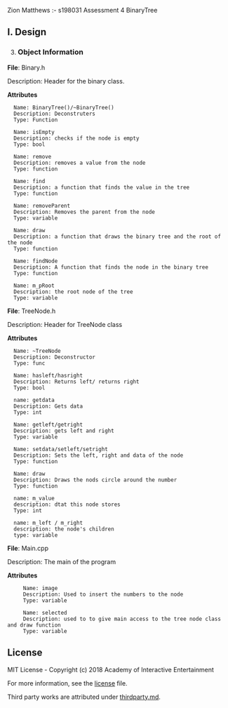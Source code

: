 Zion Matthews
:-
s198031
Assessment 4
BinaryTree

## I. Design

3. ### Object Information

 **File**: Binary.h
 
 Description: Header for the binary class.
 
 **Attributes**
 
      Name: BinaryTree()/~BinaryTree()
      Description: Deconstruters
      Type: Function
      
      Name: isEmpty
      Description: checks if the node is empty
      Type: bool
      
      Name: remove
      Description: removes a value from the node
      Type: function
      
      Name: find
      Description: a function that finds the value in the tree
      Type: function
      
      Name: removeParent
      Description: Removes the parent from the node
      Type: variable
      
      Name: draw
      Description: a function that draws the binary tree and the root of the node
      Type: function
      
      Name: findNode
      Description: A function that finds the node in the binary tree
      Type: function
      
      Name: m_pRoot
      Description: the root node of the tree
      Type: variable
      
  **File**: TreeNode.h
  
  Description: Header for TreeNode class
  
  **Attributes**
  
      Name: ~TreeNode
      Description: Deconstructor
      Type: func
      
      Name: hasleft/hasright
      Description: Returns left/ returns right
      Type: bool
      
      name: getdata
      Description: Gets data
      Type: int
      
      Name: getleft/getright
      Description: gets left and right
      Type: variable
      
      Name: setdata/setleft/setright
      Description: Sets the left, right and data of the node
      Type: function
      
      Name: draw
      Description: Draws the nods circle around the number
      Type: function
      
      name: m_value
      description: dtat this node stores
      Type: int
      
      name: m_left / m_right
      description: the node's children
      type: variable
      
 **File**: Main.cpp
 
 Description: The main of the program
 
 **Attributes**
 
         Name: image
         Description: Used to insert the numbers to the node
         Type: variable
         
         Name: selected
         Description: used to to give main access to the tree node class and draw function
         Type: variable

## License

MIT License - Copyright (c) 2018 Academy of Interactive Entertainment

For more information, see the [license][lic] file.

Third party works are attributed under [thirdparty.md][3p].

[lic]:license.md
[3p]:thirdparty.md
[raylib]:https://github.com/raysan5/raylib
